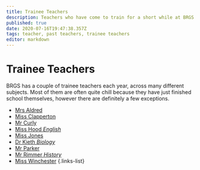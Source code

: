 ```yaml
---
title: Trainee Teachers
description: Teachers who have come to train for a short while at BRGS
published: true
date: 2020-07-16T19:47:38.357Z
tags: teacher, past teachers, trainee teachers
editor: markdown
---
```


# Trainee Teachers
BRGS has a couple of trainee teachers each year, across many different subjects. Most of them are often quite chill because they have just finished school themselves, however there are definitely a few exceptions.

- [Mrs Aldred](/teachers/past/mrs-aldred)
- [Miss Clapperton](/teachers/trainee/miss-clapperton)
- [Mr Curly](/teachers/trainee/mr-curly)
- [Miss Hood *English*](/teachers/trainee/miss-hood)
- [Miss Jones](/teachers/trainee/miss-jones)
- [Dr Kieth *Biology*](/teachers/trainee/dr-kieth)
- [Mr Parker](/teachers/trainee/mr-parker)
- [Mr Rimmer *History*](/teachers/trainee/mr-rimmer)
- [Miss Winchester](/teachers/past/miss-winchester)
{.links-list}